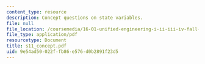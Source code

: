 ```yaml
---
content_type: resource
description: Concept questions on state variables.
file: null
file_location: /coursemedia/16-01-unified-engineering-i-ii-iii-iv-fall-2005-spring-2006/9e54ad50022ffb86e576d0b2891f23d5_s11_concept.pdf
file_type: application/pdf
resourcetype: Document
title: s11_concept.pdf
uid: 9e54ad50-022f-fb86-e576-d0b2891f23d5
---
```

